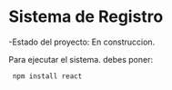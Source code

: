 <h1> Sistema de Registro</h1>

-Estado del proyecto: En construccion.

Para ejecutar el sistema. debes poner:

``` npm install react```
